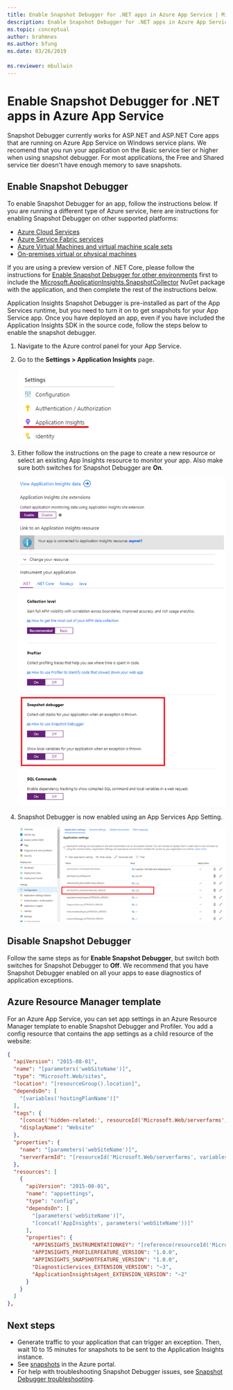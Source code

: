 ```yaml
---
title: Enable Snapshot Debugger for .NET apps in Azure App Service | Microsoft Docs
description: Enable Snapshot Debugger for .NET apps in Azure App Service
ms.topic: conceptual
author: brahmnes
ms.author: bfung
ms.date: 03/26/2019

ms.reviewer: mbullwin
---
```


# Enable Snapshot Debugger for .NET apps in Azure App Service

Snapshot Debugger currently works for ASP.NET and ASP.NET Core apps that are running on Azure App Service on Windows service plans. We recomend that you run your application on the Basic service tier or higher when using snapshot debugger. For most applications, the Free and Shared service tier doesn't have enough memory to save snapshots.

## <a id="installation"></a> Enable Snapshot Debugger
To enable Snapshot Debugger for an app, follow the instructions below. If you are running a different type of Azure service, here are instructions for enabling Snapshot Debugger on other supported platforms:
* [Azure Cloud Services](snapshot-debugger-vm.md?toc=/azure/azure-monitor/toc.json)
* [Azure Service Fabric services](snapshot-debugger-vm.md?toc=/azure/azure-monitor/toc.json)
* [Azure Virtual Machines and virtual machine scale sets](snapshot-debugger-vm.md?toc=/azure/azure-monitor/toc.json)
* [On-premises virtual or physical machines](snapshot-debugger-vm.md?toc=/azure/azure-monitor/toc.json)

If you are using a preview version of .NET Core, please follow the instructions for [Enable Snapshot Debugger for other environments](snapshot-debugger-vm.md?toc=/azure/azure-monitor/toc.json) first to include the [Microsoft.ApplicationInsights.SnapshotCollector](https://www.nuget.org/packages/Microsoft.ApplicationInsights.SnapshotCollector) NuGet package with the application, and then complete the rest of the instructions below. 

Application Insights Snapshot Debugger is pre-installed as part of the App Services runtime, but you need to turn it on to get snapshots for your App Service app. Once you have deployed an app, even if you have included the Application Insights SDK in the source code, follow the steps below to enable the snapshot debugger.

1. Navigate to the Azure control panel for your App Service.
2. Go to the **Settings > Application Insights** page.

   ![Enable App Insights on App Services portal](./media/snapshot-debugger/applicationinsights-appservices.png)

3. Either follow the instructions on the page to create a new resource or select an existing App Insights resource to monitor your app. Also make sure both switches for Snapshot Debugger are **On**.

   ![Add App Insights site extension][Enablement UI]

4. Snapshot Debugger is now enabled using an App Services App Setting.

    ![App Setting for Snapshot Debugger][snapshot-debugger-app-setting]

## Disable Snapshot Debugger

Follow the same steps as for **Enable Snapshot Debugger**, but switch both switches for Snapshot Debugger to **Off**.
We recommend that you have Snapshot Debugger enabled on all your apps to ease diagnostics of application exceptions.

## Azure Resource Manager template

For an Azure App Service, you can set app settings in an Azure Resource Manager template to enable Snapshot Debugger and Profiler. You add a config resource that contains the app settings as a child resource of the website:

```json
{
  "apiVersion": "2015-08-01",
  "name": "[parameters('webSiteName')]",
  "type": "Microsoft.Web/sites",
  "location": "[resourceGroup().location]",
  "dependsOn": [
    "[variables('hostingPlanName')]"
  ],
  "tags": { 
    "[concat('hidden-related:', resourceId('Microsoft.Web/serverfarms', variables('hostingPlanName')))]": "empty",
    "displayName": "Website"
  },
  "properties": {
    "name": "[parameters('webSiteName')]",
    "serverFarmId": "[resourceId('Microsoft.Web/serverfarms', variables('hostingPlanName'))]"
  },
  "resources": [
    {
      "apiVersion": "2015-08-01",
      "name": "appsettings",
      "type": "config",
      "dependsOn": [
        "[parameters('webSiteName')]",
        "[concat('AppInsights', parameters('webSiteName'))]"
      ],
      "properties": {
        "APPINSIGHTS_INSTRUMENTATIONKEY": "[reference(resourceId('Microsoft.Insights/components', concat('AppInsights', parameters('webSiteName'))), '2014-04-01').InstrumentationKey]",
        "APPINSIGHTS_PROFILERFEATURE_VERSION": "1.0.0",
        "APPINSIGHTS_SNAPSHOTFEATURE_VERSION": "1.0.0",
        "DiagnosticServices_EXTENSION_VERSION": "~3",
        "ApplicationInsightsAgent_EXTENSION_VERSION": "~2"
      }
    }
  ]
},
```

## Next steps

- Generate traffic to your application that can trigger an exception. Then, wait 10 to 15 minutes for snapshots to be sent to the Application Insights instance.
- See [snapshots](snapshot-debugger.md?toc=/azure/azure-monitor/toc.json#view-snapshots-in-the-portal) in the Azure portal.
- For help with troubleshooting Snapshot Debugger issues, see [Snapshot Debugger troubleshooting](snapshot-debugger-troubleshoot.md?toc=/azure/azure-monitor/toc.json).

[Enablement UI]: ./media/snapshot-debugger/enablement-ui.png
[snapshot-debugger-app-setting]:./media/snapshot-debugger/snapshot-debugger-app-setting.png

